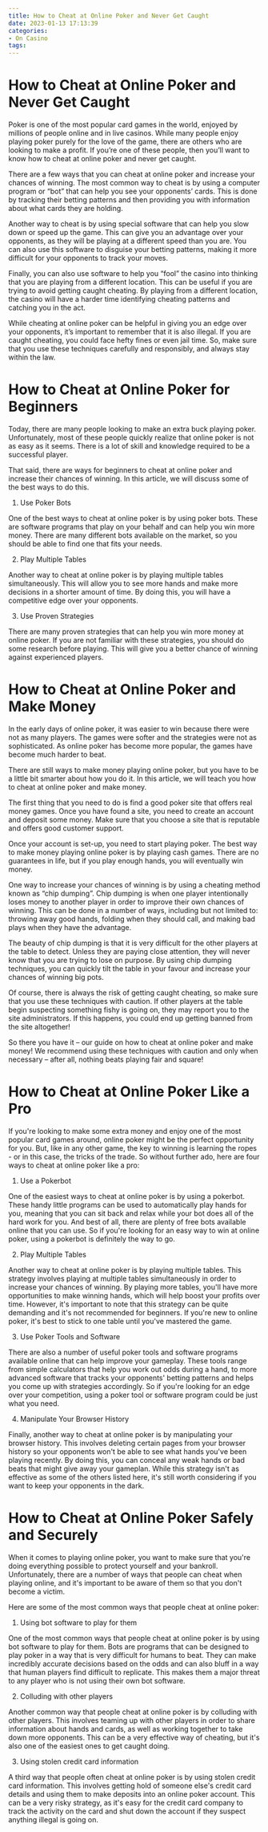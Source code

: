 ```yaml
---
title: How to Cheat at Online Poker and Never Get Caught
date: 2023-01-13 17:13:39
categories:
- On Casino
tags:
---
```



#  How to Cheat at Online Poker and Never Get Caught

Poker is one of the most popular card games in the world, enjoyed by millions of people online and in live casinos. While many people enjoy playing poker purely for the love of the game, there are others who are looking to make a profit. If you’re one of these people, then you’ll want to know how to cheat at online poker and never get caught.

There are a few ways that you can cheat at online poker and increase your chances of winning. The most common way to cheat is by using a computer program or “bot” that can help you see your opponents’ cards. This is done by tracking their betting patterns and then providing you with information about what cards they are holding.

Another way to cheat is by using special software that can help you slow down or speed up the game. This can give you an advantage over your opponents, as they will be playing at a different speed than you are. You can also use this software to disguise your betting patterns, making it more difficult for your opponents to track your moves.

Finally, you can also use software to help you “fool” the casino into thinking that you are playing from a different location. This can be useful if you are trying to avoid getting caught cheating. By playing from a different location, the casino will have a harder time identifying cheating patterns and catching you in the act.

While cheating at online poker can be helpful in giving you an edge over your opponents, it’s important to remember that it is also illegal. If you are caught cheating, you could face hefty fines or even jail time. So, make sure that you use these techniques carefully and responsibly, and always stay within the law.

#  How to Cheat at Online Poker for Beginners

Today, there are many people looking to make an extra buck playing poker. Unfortunately, most of these people quickly realize that online poker is not as easy as it seems. There is a lot of skill and knowledge required to be a successful player.

That said, there are ways for beginners to cheat at online poker and increase their chances of winning. In this article, we will discuss some of the best ways to do this.

1. Use Poker Bots

One of the best ways to cheat at online poker is by using poker bots. These are software programs that play on your behalf and can help you win more money. There are many different bots available on the market, so you should be able to find one that fits your needs.

2. Play Multiple Tables

Another way to cheat at online poker is by playing multiple tables simultaneously. This will allow you to see more hands and make more decisions in a shorter amount of time. By doing this, you will have a competitive edge over your opponents.

3. Use Proven Strategies

There are many proven strategies that can help you win more money at online poker. If you are not familiar with these strategies, you should do some research before playing. This will give you a better chance of winning against experienced players.

#  How to Cheat at Online Poker and Make Money

In the early days of online poker, it was easier to win because there were not as many players. The games were softer and the strategies were not as sophisticated. As online poker has become more popular, the games have become much harder to beat.

There are still ways to make money playing online poker, but you have to be a little bit smarter about how you do it. In this article, we will teach you how to cheat at online poker and make money.

The first thing that you need to do is find a good poker site that offers real money games. Once you have found a site, you need to create an account and deposit some money. Make sure that you choose a site that is reputable and offers good customer support.

Once your account is set-up, you need to start playing poker. The best way to make money playing online poker is by playing cash games. There are no guarantees in life, but if you play enough hands, you will eventually win money.

One way to increase your chances of winning is by using a cheating method known as “chip dumping”. Chip dumping is when one player intentionally loses money to another player in order to improve their own chances of winning. This can be done in a number of ways, including but not limited to: throwing away good hands, folding when they should call, and making bad plays when they have the advantage.

The beauty of chip dumping is that it is very difficult for the other players at the table to detect. Unless they are paying close attention, they will never know that you are trying to lose on purpose. By using chip dumping techniques, you can quickly tilt the table in your favour and increase your chances of winning big pots.

Of course, there is always the risk of getting caught cheating, so make sure that you use these techniques with caution. If other players at the table begin suspecting something fishy is going on, they may report you to the site administrators. If this happens, you could end up getting banned from the site altogether!

So there you have it – our guide on how to cheat at online poker and make money! We recommend using these techniques with caution and only when necessary – after all, nothing beats playing fair and square!

#  How to Cheat at Online Poker Like a Pro

If you're looking to make some extra money and enjoy one of the most popular card games around, online poker might be the perfect opportunity for you. But, like in any other game, the key to winning is learning the ropes - or in this case, the tricks of the trade. So without further ado, here are four ways to cheat at online poker like a pro:

1) Use a Pokerbot

One of the easiest ways to cheat at online poker is by using a pokerbot. These handy little programs can be used to automatically play hands for you, meaning that you can sit back and relax while your bot does all of the hard work for you. And best of all, there are plenty of free bots available online that you can use. So if you're looking for an easy way to win at online poker, using a pokerbot is definitely the way to go.

2) Play Multiple Tables

Another way to cheat at online poker is by playing multiple tables. This strategy involves playing at multiple tables simultaneously in order to increase your chances of winning. By playing more tables, you'll have more opportunities to make winning hands, which will help boost your profits over time. However, it's important to note that this strategy can be quite demanding and it's not recommended for beginners. If you're new to online poker, it's best to stick to one table until you've mastered the game.

3) Use Poker Tools and Software

There are also a number of useful poker tools and software programs available online that can help improve your gameplay. These tools range from simple calculators that help you work out odds during a hand, to more advanced software that tracks your opponents' betting patterns and helps you come up with strategies accordingly. So if you're looking for an edge over your competition, using a poker tool or software program could be just what you need.

4) Manipulate Your Browser History

Finally, another way to cheat at online poker is by manipulating your browser history. This involves deleting certain pages from your browser history so your opponents won't be able to see what hands you've been playing recently. By doing this, you can conceal any weak hands or bad beats that might give away your gameplan. While this strategy isn't as effective as some of the others listed here, it's still worth considering if you want to keep your opponents in the dark.

#  How to Cheat at Online Poker Safely and Securely

When it comes to playing online poker, you want to make sure that you're doing everything possible to protect yourself and your bankroll. Unfortunately, there are a number of ways that people can cheat when playing online, and it's important to be aware of them so that you don't become a victim.

Here are some of the most common ways that people cheat at online poker:

1. Using bot software to play for them

One of the most common ways that people cheat at online poker is by using bot software to play for them. Bots are programs that can be designed to play poker in a way that is very difficult for humans to beat. They can make incredibly accurate decisions based on the odds and can also bluff in a way that human players find difficult to replicate. This makes them a major threat to any player who is not using their own bot software.

2. Colluding with other players

Another common way that people cheat at online poker is by colluding with other players. This involves teaming up with other players in order to share information about hands and cards, as well as working together to take down more opponents. This can be a very effective way of cheating, but it's also one of the easiest ones to get caught doing.

3. Using stolen credit card information

A third way that people often cheat at online poker is by using stolen credit card information. This involves getting hold of someone else's credit card details and using them to make deposits into an online poker account. This can be a very risky strategy, as it's easy for the credit card company to track the activity on the card and shut down the account if they suspect anything illegal is going on.